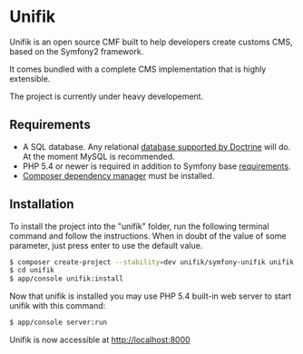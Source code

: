 # Unifik

Unifik is an open source CMF built to help developers create customs CMS, based on the Symfony2 framework.

It comes bundled with a complete CMS implementation that is highly extensible.

The project is currently under heavy developement.

## Requirements

* A SQL database. Any relational [database supported by Doctrine](http://docs.doctrine-project.org/projects/doctrine-dbal/en/latest/reference/configuration.html#driver) will do. At the moment MySQL is recommended.<br>
* PHP 5.4 or newer is required in addition to Symfony base [requirements](http://symfony.com/doc/2.2/reference/requirements.html).<br />
* [Composer dependency manager](http://getcomposer.org/download/) must be installed.

## Installation

To install the project into the "unifik" folder, run the following terminal command and follow the instructions. When in doubt of the value of some parameter, just press enter to use the default value.

``` bash
$ composer create-project --stability=dev unifik/symfony-unifik unifik
$ cd unifik
$ app/console unifik:install
```

Now that unifik is installed you may use PHP 5.4 built-in web server to start unifik with this command:

``` bash
$ app/console server:run
```

Unifik is now accessible at [http://localhost:8000](http://localhost:8000)
